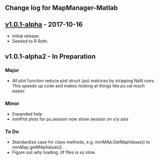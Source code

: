 ## Change log for MapManager-Matlab

## [v1.0.1-alpha] - 2017-10-16

- Initial release.
- Seeded to R Roth.

## v1.0.1-alpha2 - In Preparation

### Major
- All plot function reduce plot struct (ps) matrices by stripping NaN rows. This speeds up code and makes looking at things like ps.val much easier.

### Minor
- Expanded help
- mmPlot plots for ps.session now show session on x/y axis

### To Do
- Standardize case for class methods, e.g. mmMAp.GetMapValues() to mmMap.getMApValues().
- Figure out why loading .tif files is so slow.


[v1.0.1-alpha]: https://github.com/cudmore/MapManager-Matlab/releases/tag/v1.0.1-alpha